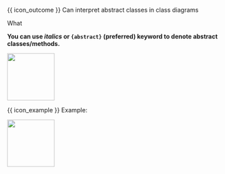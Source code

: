 <span id="prereqs"></span>

<span id="outcomes">{{ icon_outcome }} Can interpret abstract classes in class diagrams</span>

<span id="title">What</span>

<div id="body">

**You can use _italics_ or `{abstract}` (preferred) keyword to denote abstract classes/methods.**

<img src="{{baseUrl}}/uml/classDiagrams/abstractClasses/what/images/notation.png" height="110" />
<p/>

<box>

{{ icon_example }} Example:

<img src="{{baseUrl}}/uml/classDiagrams/abstractClasses/what/images/staff.png" height="110" />
<p/>

</box>

</div>

<div id="extras">
</div>
